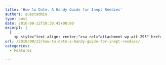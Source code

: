 ```yaml
---
title: 'How to Date: A Handy Guide for Inept Reedies'
authors: questadmin
type: post
date: 2010-09-22T18:30:45+00:00
excerpt: |
  |
    <p style="text-align: center;"><a rel="attachment wp-att-295" href="../wp-content/uploads/2010/09/dating-flowchart-revised.jpg"><img class="aligncenter size-full wp-image-295" title="dating-flowchart-revised" src="../wp-content/uploads/2010/09/dating-flowchart-revised.jpg" alt="" width="252" height="169" /></a></p>
url: /2010/09/22/how-to-date-a-handy-guide-for-inept-reedies/
categories:
  - Features

---
```

<p style="text-align: center;">
  <a href="https://i2.wp.com/www.reedquest.org/wp-content/uploads/2010/09/dating-flowchart-revised.jpg"><img class="aligncenter size-full wp-image-295" title="How to Date: A Handy Guide for Inept Reedies. By Jamie Perkins." src="https://i2.wp.com/www.reedquest.org/wp-content/uploads/2010/09/dating-flowchart-revised.jpg?resize=560%2C375" alt="" data-recalc-dims="1" /></a>
</p>